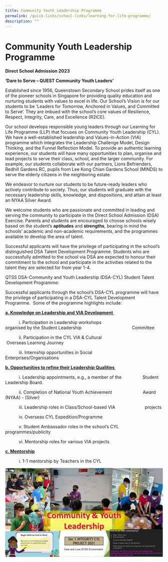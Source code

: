 ```yaml
---
title: Community Youth Leadership Programme
permalink: /quick-links/school-links/learning-for-life-programme/
description: ""
---
```

Community Youth Leadership Programme
====================================

**Direct School Admission 2023**

**‘Dare to Serve – QUEST Community Youth Leaders’**

Established since 1956, Queenstown Secondary School prides itself as one of the pioneer schools in Singapore for providing quality education and nurturing students with values to excel in life. Our School’s Vision is for our students to be ‘Leaders for Tomorrow, Anchored in Values, and Committed to Serve’. They are imbued with the school’s core values of Resilience, Respect, Integrity, Care, and Excellence (R2ICE).&nbsp;

Our school develops responsible young leaders through our Learning for Life Programme (LLP) that focuses on Community Youth Leadership (CYL). We have a well-established leadership and Values-in-Action (VIA) programme which integrates the Leadership Challenge Model, Design Thinking, and the Funnel Reflection Model. To provide an authentic learning experience, our students will have many opportunities to plan, organise and lead projects to serve their class, school, and the larger community. For example, our students collaborate with our partners, Lions Befrienders, Redhill Gardens RC, pupils from Lee Kong Chian Gardens School (MINDS) to serve the elderly citizens in the neighboring estate.&nbsp;&nbsp;

We endeavor to nurture our students to be future\-ready leaders who actively contribute to society. Thus, our students will graduate with the necessary leadership skills, knowledge, and dispositions, and attain at least an NYAA Silver Award.&nbsp;&nbsp;&nbsp;

We welcome students who are passionate and committed in leading and serving the community to participate in the Direct School Admission (DSA) Exercise. Parents and students are encouraged to choose schools wisely based on the student’s **aptitudes** and **strengths**, bearing in mind the schools’ academic and non-academic requirements, and the programmes available to develop the area of talent.&nbsp;

Successful applicants will have the privilege of participating in the school’s distinguished DSA Talent Development Programme. Students who are successfully admitted to the school via DSA are expected to honour their commitment to the school and participate in the activities related to the talent they are selected for from year 1-4.&nbsp;&nbsp;

QTSS DSA\-Community and Youth Leadership (DSA-CYL) Student Talent Development Programme:&nbsp;

Successful applicants through the school’s DSA\-CYL programme will have the privilege of participating in a DSA\-CYL Talent Development Programme.&nbsp; Some of the programme highlights include:&nbsp;&nbsp;&nbsp;&nbsp;&nbsp;&nbsp;

<u>**a.  Knowledge on Leadership and VIA Development&nbsp;**</u>
    

&nbsp; &nbsp; &nbsp; &nbsp; &nbsp; &nbsp;i.  Participation in Leadership workshops &nbsp; &nbsp; &nbsp; &nbsp; &nbsp; &nbsp; &nbsp; &nbsp; &nbsp; &nbsp; &nbsp; &nbsp; &nbsp; &nbsp; &nbsp; &nbsp; &nbsp; &nbsp; organised by the Student Leadership &nbsp; &nbsp; &nbsp; &nbsp; &nbsp; &nbsp; &nbsp; &nbsp; &nbsp; &nbsp; &nbsp; &nbsp; &nbsp; &nbsp; &nbsp; &nbsp; &nbsp; &nbsp; &nbsp; &nbsp; Committee&nbsp;
    

&nbsp; &nbsp; &nbsp; &nbsp; &nbsp; &nbsp;ii.  Participation in the CYL VIA &amp; Cultural &nbsp; &nbsp; &nbsp; &nbsp; &nbsp; &nbsp; &nbsp; &nbsp; &nbsp; &nbsp; &nbsp; &nbsp; &nbsp; &nbsp; &nbsp; &nbsp; &nbsp;Overseas Learning Journey&nbsp;
    

&nbsp; &nbsp; &nbsp; &nbsp; &nbsp; &nbsp;iii.  Internship opportunities in Social &nbsp; &nbsp; &nbsp; &nbsp; &nbsp; &nbsp; &nbsp;&nbsp; &nbsp; &nbsp; &nbsp; &nbsp; &nbsp; &nbsp; &nbsp; &nbsp; &nbsp; &nbsp; &nbsp; &nbsp; &nbsp; &nbsp; &nbsp; &nbsp;&nbsp; Enterprises/Organisations&nbsp;
    

<u>**b.  Opportunities to refine their Leadership Qualities&nbsp;**</u>
    
&nbsp; &nbsp; &nbsp; &nbsp; &nbsp; &nbsp;i.  Leadership appointments, e.g., a member of the &nbsp; &nbsp; &nbsp; &nbsp; &nbsp; &nbsp; &nbsp; &nbsp; Student Leadership Board.&nbsp;&nbsp;
    

&nbsp; &nbsp; &nbsp; &nbsp; &nbsp; &nbsp;ii.  Completion of National Youth Achievement &nbsp; &nbsp; &nbsp; &nbsp; &nbsp; &nbsp; &nbsp; &nbsp; &nbsp; &nbsp; &nbsp; &nbsp; Award (NYAA) - (Silver)&nbsp;
    

&nbsp; &nbsp; &nbsp; &nbsp; &nbsp; &nbsp;iii.  Leadership roles in Class/School-based VIA &nbsp; &nbsp; &nbsp; &nbsp; &nbsp; &nbsp; &nbsp; &nbsp; &nbsp; &nbsp; &nbsp; &nbsp;projects&nbsp;
    

&nbsp; &nbsp; &nbsp; &nbsp; &nbsp; &nbsp;iv.  Overseas CYL Expedition/Programme&nbsp;
    

&nbsp; &nbsp; &nbsp; &nbsp; &nbsp; &nbsp;v.  Student Ambassador roles in the school’s CYL &nbsp; &nbsp; &nbsp; &nbsp; &nbsp; &nbsp;&nbsp; &nbsp; &nbsp; programmes/publicity&nbsp;
    

&nbsp; &nbsp; &nbsp; &nbsp; &nbsp; &nbsp;vi.  Mentorship roles for various VIA projects&nbsp;
    

<u>**c.  Mentorship**</u>&nbsp;&nbsp;
    

&nbsp; &nbsp; &nbsp; &nbsp; &nbsp; &nbsp;i. 1-1 mentorship by Teachers in the CYL &nbsp; &nbsp; &nbsp; &nbsp; &nbsp; &nbsp; &nbsp; &nbsp;

		
![](/images/School%20Links/Learning%20for%20Life.jpg)